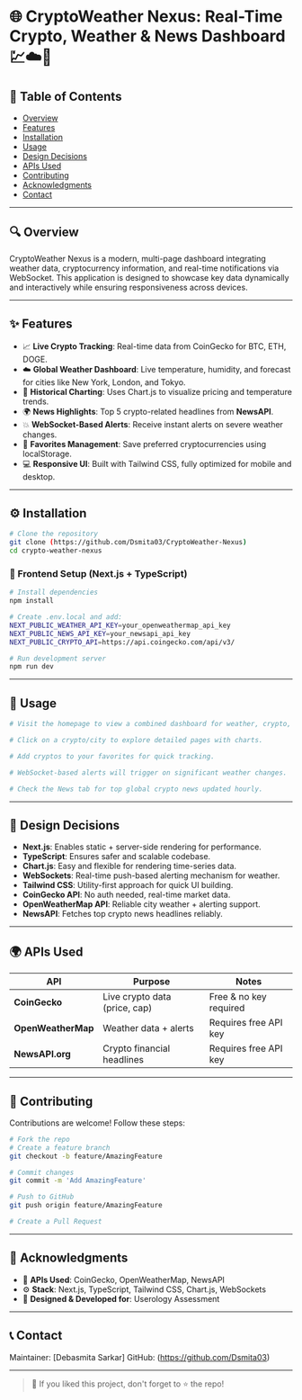 
 
# 🌐 CryptoWeather Nexus: Real-Time Crypto, Weather & News Dashboard 💹☁️📰  
 
## 📖 Table of Contents
- [Overview](#-overview)
- [Features](#-features)
- [Installation](#-installation)
- [Usage](#-usage)
- [Design Decisions](#-design-decisions)
- [APIs Used](#-apis-used)
- [Contributing](#-contributing)
- [Acknowledgments](#-acknowledgments)
- [Contact](#-contact)

---

## 🔍 Overview
CryptoWeather Nexus is a modern, multi-page dashboard integrating weather data, cryptocurrency information, and real-time notifications via WebSocket. This application is designed to showcase key data dynamically and interactively while ensuring responsiveness across devices.

---

## ✨ Features

- 📈 **Live Crypto Tracking**: Real-time data from CoinGecko for BTC, ETH, DOGE.
- ☁️ **Global Weather Dashboard**: Live temperature, humidity, and forecast for cities like New York, London, and Tokyo.
- 🧠 **Historical Charting**: Uses Chart.js to visualize pricing and temperature trends.
- 🌍 **News Highlights**: Top 5 crypto-related headlines from **NewsAPI**.
- 💥 **WebSocket-Based Alerts**: Receive instant alerts on severe weather changes.
- 🌟 **Favorites Management**: Save preferred cryptocurrencies using localStorage.
- 💻 **Responsive UI**: Built with Tailwind CSS, fully optimized for mobile and desktop.

---

## ⚙️ Installation

```bash
# Clone the repository
git clone (https://github.com/Dsmita03/CryptoWeather-Nexus)
cd crypto-weather-nexus
```

### 🔧 Frontend Setup (Next.js + TypeScript)

```bash
# Install dependencies
npm install

# Create .env.local and add:
NEXT_PUBLIC_WEATHER_API_KEY=your_openweathermap_api_key
NEXT_PUBLIC_NEWS_API_KEY=your_newsapi_api_key
NEXT_PUBLIC_CRYPTO_API=https://api.coingecko.com/api/v3/

# Run development server
npm run dev
```

---

## 🚀 Usage

```bash
# Visit the homepage to view a combined dashboard for weather, crypto, and news.

# Click on a crypto/city to explore detailed pages with charts.

# Add cryptos to your favorites for quick tracking.

# WebSocket-based alerts will trigger on significant weather changes.

# Check the News tab for top global crypto news updated hourly.
```

---

## 🧠 Design Decisions

- **Next.js**: Enables static + server-side rendering for performance.
- **TypeScript**: Ensures safer and scalable codebase.
- **Chart.js**: Easy and flexible for rendering time-series data.
- **WebSockets**: Real-time push-based alerting mechanism for weather.
- **Tailwind CSS**: Utility-first approach for quick UI building.
- **CoinGecko API**: No auth needed, real-time market data.
- **OpenWeatherMap API**: Reliable city weather + alerting support.
- **NewsAPI**: Fetches top crypto news headlines reliably.

---

## 🌍 APIs Used

| API               | Purpose                          | Notes                          |
|------------------|--------------------------------|--------------------------------|
| **CoinGecko**    | Live crypto data (price, cap)  | Free & no key required         |
| **OpenWeatherMap** | Weather data + alerts       | Requires free API key          |
| **NewsAPI.org**   | Crypto financial headlines   | Requires free API key          |

---

## 👥 Contributing

Contributions are welcome! Follow these steps:

```bash
# Fork the repo
# Create a feature branch
git checkout -b feature/AmazingFeature

# Commit changes
git commit -m 'Add AmazingFeature'

# Push to GitHub
git push origin feature/AmazingFeature

# Create a Pull Request
```

---

## 🙏 Acknowledgments

- 📡 **APIs Used**: CoinGecko, OpenWeatherMap, NewsAPI
- ⚙️ **Stack**: Next.js, TypeScript, Tailwind CSS, Chart.js, WebSockets
- 🧪 **Designed & Developed for**: Userology Assessment

---

## 📞 Contact

Maintainer: [Debasmita Sarkar] 
GitHub:  (https://github.com/Dsmita03)

---

> 🌟 If you liked this project, don't forget to ⭐ the repo!
 

 
